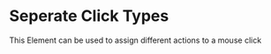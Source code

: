 # Seperate Click Types

This Element can be used to assign different actions to a mouse click



<br>

